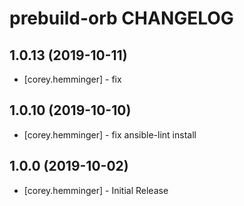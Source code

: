 # prebuild-orb CHANGELOG

## 1.0.13 (2019-10-11)

- [corey.hemminger] - fix 

## 1.0.10 (2019-10-10)

- [corey.hemminger] - fix ansible-lint install

## 1.0.0 (2019-10-02)

- [corey.hemminger] - Initial Release
